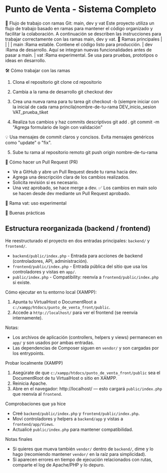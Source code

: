 # Punto de Venta - Sistema Completo

🧭 Flujo de trabajo con ramas Git: main, dev y vat
Este proyecto utiliza un flujo de trabajo basado en ramas para mantener el código organizado y facilitar la colaboración. A continuación se describen las instrucciones para trabajar correctamente con las ramas main, dev y vat.
🌿 Ramas principales
|  |  | 
| main :Rama estable. Contiene el código listo para producción.
| dev  :Rama de desarrollo. Aquí se integran nuevas funcionalidades antes de pasar a main.
| vat :Rama experimental. Se usa para pruebas, prototipos o ideas en desarrollo.



🛠️ Cómo trabajar con las ramas
1. Clona el repositorio
git clone
cd repositorio


2. Cambia a la rama de desarrollo
git checkout dev


3. Crea una nueva rama para tu tarea
git checkout -b (siempre iniciar con la inicial de cada rama princila)nombre-de-tu-rama
DEV_inicio_sesion
VAT_prueba_tiket

4. Realiza tus cambios y haz commits descriptivos
git add .
git commit -m "Agrega formulario de login con validación"


💡 Usa mensajes de commit claros y concisos. Evita mensajes genéricos como "update" o "fix".

5. Sube tu rama al repositorio remoto
git push origin nombre-de-tu-rama



🔁 Cómo hacer un Pull Request (PR)
- Ve a GitHub y abre un Pull Request desde tu rama hacia dev.
- Agrega una descripción clara de los cambios realizados.
- Solicita revisión si es necesario.
- Una vez aprobado, se hace merge a dev.
✅ Los cambios en main solo se hacen desde dev mediante un Pull Request aprobado.


🧪 Rama vat: uso experimental

📌 Buenas prácticas

## Estructura reorganizada (backend / frontend)

He reestructurado el proyecto en dos entradas principales: `backend/` y `frontend/`.

- `backend/public/index.php` - Entrada para acciones de backend (controladores, API, administración).
- `frontend/public/index.php` - Entrada pública del sitio que usa los controladores y vistas en `app/`.
- `public/index.php` - Compatibility: reenvía a `frontend/public/index.php` si existe.

Cómo ejecutar en tu entorno local (XAMPP):

1. Apunta tu VirtualHost o DocumentRoot a `c:/xampp/htdocs/punto_de_venta_front/public`.
2. Accede a `http://localhost/` para ver el frontend (se reenvía internamente).

Notas:
- Los archivos de aplicación (controllers, helpers y views) permanecen en `app/` y son usados por ambas entradas.
- Las dependencias de Composer siguen en `vendor/` y son cargadas por los entrypoints.

Probar localmente (XAMPP)

1. Asegúrate de que `c:/xampp/htdocs/punto_de_venta_front/public` sea el DocumentRoot de tu VirtualHost o sitio en XAMPP.
2. Reinicia Apache.
3. Abre en el navegador: http://localhost/ — esto cargará `public/index.php` que reenvía al `frontend`.

Comprobaciones que ya hice
- Creé `backend/public/index.php` y `frontend/public/index.php`.
- Moví controladores y helpers a `backend/app` y vistas a `frontend/app/Views`.
- Actualicé `public/index.php` para mantener compatibilidad.

Notas finales
- Si quieres que mueva también `vendor/` dentro de `backend/`, dime y lo hago (recomiendo mantener `vendor/` en la raíz para simplicidad).
- Si aparecen errores en tiempo de ejecución relacionados con rutas, comparte el log de Apache/PHP y lo depuro.

